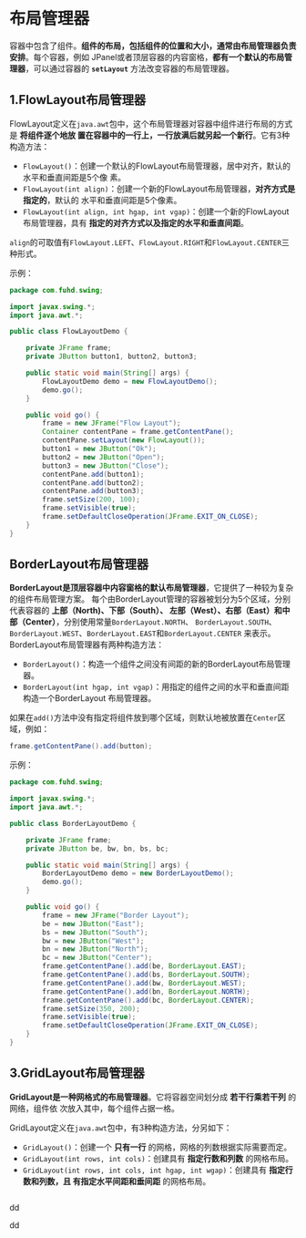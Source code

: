 布局管理器
================================================================================
容器中包含了组件。**组件的布局，包括组件的位置和大小，通常由布局管理器负责安排**。每个容器，例如
JPanel或者顶层容器的内容窗格，**都有一个默认的布局管理器**，可以通过容器的 **`setLayout`**
方法改变容器的布局管理器。

## 1.FlowLayout布局管理器
FlowLayout定义在`java.awt`包中，这个布局管理器对容器中组件进行布局的方式是 **将组件逐个地放
置在容器中的一行上，一行放满后就另起一个新行**。它有3种构造方法：
+ `FlowLayout()`：创建一个默认的FlowLayout布局管理器，居中对齐，默认的水平和垂直间距是5个像
素。
+ `FlowLayout(int align)`：创建一个新的FlowLayout布局管理器，**对齐方式是指定的**，默认的
水平和垂直间距是5个像素。
+ `FlowLayout(int align, int hgap, int vgap)`：创建一个新的FlowLayout布局管理器，具有
**指定的对齐方式以及指定的水平和垂直间距**。

`align`的可取值有`FlowLayout.LEFT`、`FlowLayout.RIGHT`和`FlowLayout.CENTER`三种形式。

示例：
```java
package com.fuhd.swing;

import javax.swing.*;
import java.awt.*;

public class FlowLayoutDemo {

    private JFrame frame;
    private JButton button1, button2, button3;

    public static void main(String[] args) {
        FlowLayoutDemo demo = new FlowLayoutDemo();
        demo.go();
    }

    public void go() {
        frame = new JFrame("Flow Layout");
        Container contentPane = frame.getContentPane();
        contentPane.setLayout(new FlowLayout());
        button1 = new JButton("Ok");
        button2 = new JButton("Open");
        button3 = new JButton("Close");
        contentPane.add(button1);
        contentPane.add(button2);
        contentPane.add(button3);
        frame.setSize(200, 100);
        frame.setVisible(true);
        frame.setDefaultCloseOperation(JFrame.EXIT_ON_CLOSE);
    }
}
```

## BorderLayout布局管理器
**BorderLayout是顶层容器中内容窗格的默认布局管理器**，它提供了一种较为复杂的组件布局管理方案。
每个由BorderLayout管理的容器被划分为5个区域，分别代表容器的 **上部（North)、下部（South）、
左部（West）、右部（East）和中部（Center）**，分别使用常量`BorderLayout.NORTH`、
`BorderLayout.SOUTH`、`BorderLayout.WEST`、`BorderLayout.EAST`和`BorderLayout.CENTER`
来表示。BorderLayout布局管理器有两种构造方法：
+ `BorderLayout()`：构造一个组件之间没有间距的新的BorderLayout布局管理器。
+ `BorderLayout(int hgap, int vgap)`：用指定的组件之间的水平和垂直间距构造一个BorderLayout
布局管理器。

如果在`add()`方法中没有指定将组件放到哪个区域，则默认地被放置在`Center`区域，例如：
```java
frame.getContentPane().add(button);
```

示例：
```java
package com.fuhd.swing;

import javax.swing.*;
import java.awt.*;

public class BorderLayoutDemo {

    private JFrame frame;
    private JButton be, bw, bn, bs, bc;

    public static void main(String[] args) {
        BorderLayoutDemo demo = new BorderLayoutDemo();
        demo.go();
    }

    public void go() {
        frame = new JFrame("Border Layout");
        be = new JButton("East");
        bs = new JButton("South");
        bw = new JButton("West");
        bn = new JButton("North");
        bc = new JButton("Center");
        frame.getContentPane().add(be, BorderLayout.EAST);
        frame.getContentPane().add(bs, BorderLayout.SOUTH);
        frame.getContentPane().add(bw, BorderLayout.WEST);
        frame.getContentPane().add(bn, BorderLayout.NORTH);
        frame.getContentPane().add(bc, BorderLayout.CENTER);
        frame.setSize(350, 200);
        frame.setVisible(true);
        frame.setDefaultCloseOperation(JFrame.EXIT_ON_CLOSE);
    }
}
```

## 3.GridLayout布局管理器
**GridLayout是一种网格式的布局管理器**。它将容器空间划分成 **若干行乘若干列** 的网络，组件依
次放入其中，每个组件占据一格。

GridLayout定义在`java.awt`包中，有3种构造方法，分另如下：
+ `GridLayout()`：创建一个 **只有一行** 的网格，网格的列数根据实际需要而定。
+ `GridLayout(int rows, int cols)`：创建具有 **指定行数和列数** 的网格布局。
+ `GridLayout(int rows, int cols, int hgap, int wgap)`：创建具有 **指定行数和列数，且
有指定水平间距和垂间距** 的网格布局。
```java 

```



































dd




































dd
